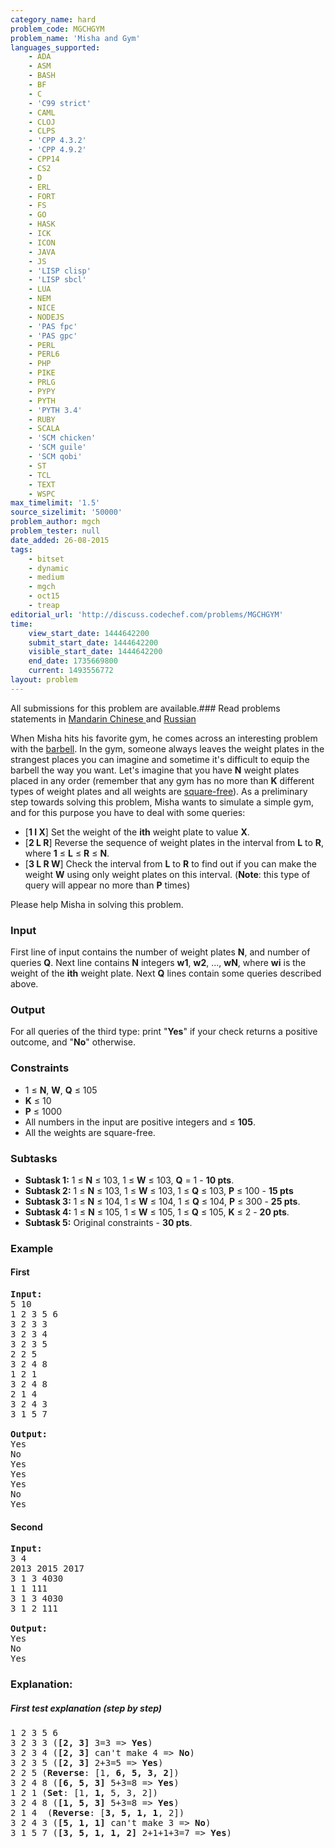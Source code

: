 ```yaml
---
category_name: hard
problem_code: MGCHGYM
problem_name: 'Misha and Gym'
languages_supported:
    - ADA
    - ASM
    - BASH
    - BF
    - C
    - 'C99 strict'
    - CAML
    - CLOJ
    - CLPS
    - 'CPP 4.3.2'
    - 'CPP 4.9.2'
    - CPP14
    - CS2
    - D
    - ERL
    - FORT
    - FS
    - GO
    - HASK
    - ICK
    - ICON
    - JAVA
    - JS
    - 'LISP clisp'
    - 'LISP sbcl'
    - LUA
    - NEM
    - NICE
    - NODEJS
    - 'PAS fpc'
    - 'PAS gpc'
    - PERL
    - PERL6
    - PHP
    - PIKE
    - PRLG
    - PYPY
    - PYTH
    - 'PYTH 3.4'
    - RUBY
    - SCALA
    - 'SCM chicken'
    - 'SCM guile'
    - 'SCM qobi'
    - ST
    - TCL
    - TEXT
    - WSPC
max_timelimit: '1.5'
source_sizelimit: '50000'
problem_author: mgch
problem_tester: null
date_added: 26-08-2015
tags:
    - bitset
    - dynamic
    - medium
    - mgch
    - oct15
    - treap
editorial_url: 'http://discuss.codechef.com/problems/MGCHGYM'
time:
    view_start_date: 1444642200
    submit_start_date: 1444642200
    visible_start_date: 1444642200
    end_date: 1735669800
    current: 1493556772
layout: problem
---
```

All submissions for this problem are available.###  Read problems statements in [Mandarin Chinese ](http://www.codechef.com/download/translated/OCT15/mandarin/MGCHGYM.pdf) and [Russian](http://www.codechef.com/download/translated/OCT15/russian/MGCHGYM.pdf) 

When Misha hits his favorite gym, he comes across an interesting problem with the [barbell](https://en.wikipedia.org/wiki/Barbell). In the gym, someone always leaves the weight plates in the strangest places you can imagine and sometime it's difficult to equip the barbell the way you want. Let's imagine that you have **N** weight plates placed in any order (remember that any gym has no more than **K** different types of weight plates and all weights are [square-free](https://en.wikipedia.org/wiki/Square-free_integer)). As a preliminary step towards solving this problem, Misha wants to simulate a simple gym, and for this purpose you have to deal with some queries:

- \[**1 I X**\] Set the weight of the **ith** weight plate to value **X**.
- \[**2 L R**\] Reverse the sequence of weight plates in the interval from **L** to **R**, where **1** ≤ **L** ≤ **R** ≤ **N**.
- \[**3 L R W**\] Check the interval from **L** to **R** to find out if you can make the weight **W** using only weight plates on this interval. (**Note**: this type of query will appear no more than **P** times)

Please help Misha in solving this problem.

### Input

First line of input contains the number of weight plates **N**, and number of queries **Q**. Next line contains **N** integers **w1**, **w2**, ..., **wN**, where **wi** is the weight of the **ith** weight plate. Next **Q** lines contain some queries described above.

### Output

For all queries of the third type: print "**Yes**" if your check returns a positive outcome, and "**No**" otherwise.

### Constraints

- 1 ≤ **N**, **W**, **Q** ≤ 105
- **K** ≤ 10
- **P** ≤ 1000
- All numbers in the input are positive integers and ≤ **105**.
- All the weights are square-free.

### Subtasks

- **Subtask 1:** 1 ≤ **N** ≤ 103, 1 ≤ **W** ≤ 103, **Q** = 1 - **10 pts**.
- **Subtask 2:** 1 ≤ **N** ≤ 103, 1 ≤ **W** ≤ 103, 1 ≤ **Q** ≤ 103, **P** ≤ 100 - **15 pts**
- **Subtask 3:** 1 ≤ **N** ≤ 104, 1 ≤ **W** ≤ 104, 1 ≤ **Q** ≤ 104, **P** ≤ 300 - **25 pts**.
- **Subtask 4:** 1 ≤ **N** ≤ 105, 1 ≤ **W** ≤ 105, 1 ≤ **Q** ≤ 105, **K** ≤ 2 - **20 pts**.
- **Subtask 5:** Original constraints - **30 pts**.

### Example

#### First

<pre>
<b>Input:</b>
<tt>5 10
1 2 3 5 6
3 2 3 3
3 2 3 4
3 2 3 5
2 2 5
3 2 4 8
1 2 1
3 2 4 8
2 1 4 
3 2 4 3 
3 1 5 7 </tt>

<b>Output:</b>
<tt>Yes
No
Yes
Yes
Yes
No
Yes</tt>
</pre>
#### Second

<pre>
<b>Input:</b>
<tt>3 4
2013 2015 2017
3 1 3 4030
1 1 111
3 1 3 4030
3 1 2 111</tt>

<b>Output:</b>
<tt>Yes
No
Yes</tt>
</pre>
### Explanation:

##### First test explanation (step by step)

<pre>
1 2 3 5 6
3 2 3 3 (<b>[2, 3]</b> 3=3 => <b>Yes</b>)
3 2 3 4 (<b>[2, 3]</b> can't make 4 => <b>No</b>)
3 2 3 5 (<b>[2, 3]</b> 2+3=5 => <b>Yes</b>)
2 2 5 (<b>Reverse</b>: [1,<b> 6, 5, 3, 2</b>])
3 2 4 8 (<b>[6, 5, 3]</b> 5+3=8 => <b>Yes</b>)
1 2 1 (<b>Set</b>: [1,<b> 1,</b> 5, 3, 2])
3 2 4 8 (<b>[1, 5, 3]</b> 5+3=8 => <b>Yes</b>)
2 1 4  (<b>Reverse</b>: [<b>3, 5, 1, 1</b>, 2])
3 2 4 3 (<b>[5, 1, 1]</b> can't make 3 => <b>No</b>)
3 1 5 7 (<b>[3, 5, 1, 1, 2]</b> 2+1+1+3=7 => <b>Yes</b>)
</pre>